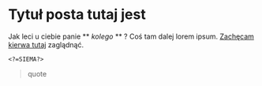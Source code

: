 # Tytuł posta tutaj jest

Jak leci u ciebie panie ** _kolego_ ** ? Coś tam dalej lorem ipsum. [Zachęcam kierwa tutaj](www.siema.pl) zaglądnąć.

    <?=SIEMA?>

> quote